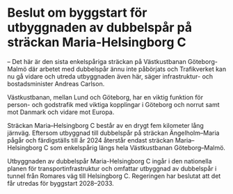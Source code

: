 # Beslut om byggstart för utbyggnaden av dubbelspår på sträckan Maria-Helsingborg C

– Det här är den sista enkelspåriga sträckan på Västkustbanan Göteborg\-Malmö där arbetet med dubbelspår ännu inte påbörjats och Trafikverket kan nu gå vidare och utreda utbyggnaden även här, säger infrastruktur\- och bostadsminister Andreas Carlson.

Västkustbanan, mellan Lund och Göteborg, har en viktig funktion för person\- och godstrafik med viktiga kopplingar i Göteborg och norrut samt mot Danmark och vidare mot Europa.

Sträckan Maria–Helsingborg C består av en drygt fem kilometer lång järnväg. Eftersom utbyggnad till dubbelspår på sträckan Ängelholm–Maria pågår och färdigställs till år 2024 återstår endast sträckan Maria–Helsingborg C som enkelspårig längs hela Västkustbanan Göteborg–Malmö.

Utbyggnaden av dubbelspår Maria\-Helsingborg C ingår i den nationella planen för transportinfrastruktur och omfattar utbyggnad av dubbelspår i tunnel från Romares väg till Helsingborg C. Regeringen har beslutat att det får utredas för byggstart 2028–2033\.
